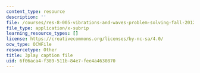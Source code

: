 ```yaml
---
content_type: resource
description: ''
file: /courses/res-8-005-vibrations-and-waves-problem-solving-fall-2012/6f06aca4f389511b84e7fee4a4630870_Usm7cWtAbRY.vtt
file_type: application/x-subrip
learning_resource_types: []
license: https://creativecommons.org/licenses/by-nc-sa/4.0/
ocw_type: OCWFile
resourcetype: Other
title: 3play caption file
uid: 6f06aca4-f389-511b-84e7-fee4a4630870
---
```

